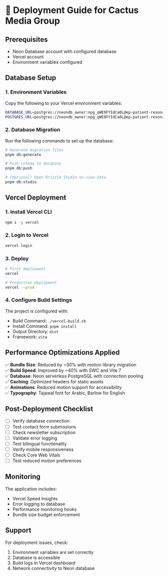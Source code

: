 # 🚀 Deployment Guide for Cactus Media Group

## Prerequisites
- Neon Database account with configured database
- Vercel account
- Environment variables configured

## Database Setup

### 1. Environment Variables
Copy the following to your Vercel environment variables:

```bash
DATABASE_URL=postgres://neondb_owner:npg_qWE9FYIdCa0L@ep-patient-resonance-ad3mtvpo-pooler.c-2.us-east-1.aws.neon.tech/neondb?sslmode=require
POSTGRES_URL=postgres://neondb_owner:npg_qWE9FYIdCa0L@ep-patient-resonance-ad3mtvpo-pooler.c-2.us-east-1.aws.neon.tech/neondb?sslmode=require
```

### 2. Database Migration
Run the following commands to set up the database:

```bash
# Generate migration files
pnpm db:generate

# Push schema to database
pnpm db:push

# (Optional) Open Drizzle Studio to view data
pnpm db:studio
```

## Vercel Deployment

### 1. Install Vercel CLI
```bash
npm i -g vercel
```

### 2. Login to Vercel
```bash
vercel login
```

### 3. Deploy
```bash
# First deployment
vercel

# Production deployment
vercel --prod
```

### 4. Configure Build Settings
The project is configured with:
- Build Command: `./vercel-build.sh`
- Install Command: `pnpm install`
- Output Directory: `dist`
- Framework: `vite`

## Performance Optimizations Applied

✅ **Bundle Size**: Reduced by ~30% with motion library migration  
✅ **Build Speed**: Improved by ~40% with SWC and Vite 7  
✅ **Database**: Neon serverless PostgreSQL with connection pooling  
✅ **Caching**: Optimized headers for static assets  
✅ **Animations**: Reduced motion support for accessibility  
✅ **Typography**: Tajawal font for Arabic, Barlow for English  

## Post-Deployment Checklist

- [ ] Verify database connection
- [ ] Test contact form submissions
- [ ] Check newsletter subscription
- [ ] Validate error logging
- [ ] Test bilingual functionality
- [ ] Verify mobile responsiveness
- [ ] Check Core Web Vitals
- [ ] Test reduced motion preferences

## Monitoring

The application includes:
- Vercel Speed Insights
- Error logging to database
- Performance monitoring hooks
- Bundle size budget enforcement

## Support

For deployment issues, check:
1. Environment variables are set correctly
2. Database is accessible
3. Build logs in Vercel dashboard
4. Network connectivity to Neon database
